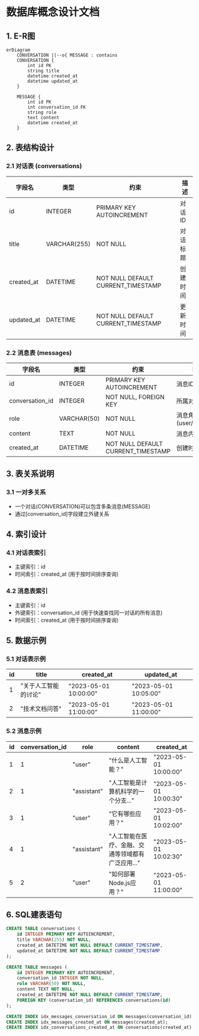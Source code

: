 # 数据库概念设计文档

## 1. E-R图

```mermaid
erDiagram
    CONVERSATION ||--o{ MESSAGE : contains
    CONVERSATION {
        int id PK
        string title
        datetime created_at
        datetime updated_at
    }
    
    MESSAGE {
        int id PK
        int conversation_id FK
        string role
        text content
        datetime created_at
    }
```

## 2. 表结构设计

### 2.1 对话表 (conversations)

| 字段名 | 类型 | 约束 | 描述 |
|--------|------|------|------|
| id | INTEGER | PRIMARY KEY AUTOINCREMENT | 对话ID |
| title | VARCHAR(255) | NOT NULL | 对话标题 |
| created_at | DATETIME | NOT NULL DEFAULT CURRENT_TIMESTAMP | 创建时间 |
| updated_at | DATETIME | NOT NULL DEFAULT CURRENT_TIMESTAMP | 更新时间 |

### 2.2 消息表 (messages)

| 字段名 | 类型 | 约束 | 描述 |
|--------|------|------|------|
| id | INTEGER | PRIMARY KEY AUTOINCREMENT | 消息ID |
| conversation_id | INTEGER | NOT NULL, FOREIGN KEY | 所属对话ID |
| role | VARCHAR(50) | NOT NULL | 消息角色 (user/assistant) |
| content | TEXT | NOT NULL | 消息内容 |
| created_at | DATETIME | NOT NULL DEFAULT CURRENT_TIMESTAMP | 创建时间 |

## 3. 表关系说明

### 3.1 一对多关系
- 一个对话(CONVERSATION)可以包含多条消息(MESSAGE)
- 通过[conversation_id]字段建立外键关系

## 4. 索引设计

### 4.1 对话表索引
- 主键索引：id
- 时间索引：created_at (用于按时间排序查询)

### 4.2 消息表索引
- 主键索引：id
- 外键索引：conversation_id (用于快速查找同一对话的所有消息)
- 时间索引：created_at (用于按时间排序查询)

## 5. 数据示例

### 5.1 对话表示例
| id | title | created_at | updated_at |
|----|-------|------------|------------|
| 1 | "关于人工智能的讨论" | "2023-05-01 10:00:00" | "2023-05-01 10:05:00" |
| 2 | "技术文档问答" | "2023-05-01 11:00:00" | "2023-05-01 11:00:00" |

### 5.2 消息示例
| id | conversation_id | role | content | created_at |
|----|-----------------|------|---------|------------|
| 1 | 1 | "user" | "什么是人工智能？" | "2023-05-01 10:00:00" |
| 2 | 1 | "assistant" | "人工智能是计算机科学的一个分支..." | "2023-05-01 10:00:30" |
| 3 | 1 | "user" | "它有哪些应用？" | "2023-05-01 10:02:00" |
| 4 | 1 | "assistant" | "人工智能在医疗、金融、交通等领域都有广泛应用..." | "2023-05-01 10:02:30" |
| 5 | 2 | "user" | "如何部署Node.js应用？" | "2023-05-01 11:00:00" |

## 6. SQL建表语句

```sql
CREATE TABLE conversations (
    id INTEGER PRIMARY KEY AUTOINCREMENT,
    title VARCHAR(255) NOT NULL,
    created_at DATETIME NOT NULL DEFAULT CURRENT_TIMESTAMP,
    updated_at DATETIME NOT NULL DEFAULT CURRENT_TIMESTAMP
);

CREATE TABLE messages (
    id INTEGER PRIMARY KEY AUTOINCREMENT,
    conversation_id INTEGER NOT NULL,
    role VARCHAR(50) NOT NULL,
    content TEXT NOT NULL,
    created_at DATETIME NOT NULL DEFAULT CURRENT_TIMESTAMP,
    FOREIGN KEY (conversation_id) REFERENCES conversations(id)
);

CREATE INDEX idx_messages_conversation_id ON messages(conversation_id);
CREATE INDEX idx_messages_created_at ON messages(created_at);
CREATE INDEX idx_conversations_created_at ON conversations(created_at);
```